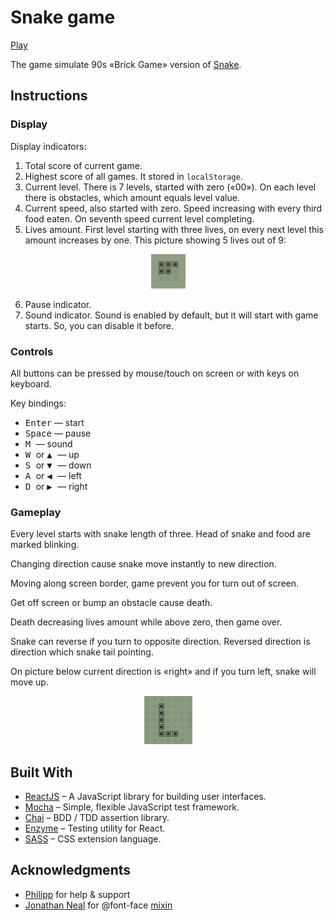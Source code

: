 # Snake game

[Play](https://whtalx.github.io/react-snek/)

The game simulate 90s «Brick Game» version of [Snake](https://en.wikipedia.org/wiki/Snake_(video_game_genre)).

## Instructions

### Display

Display indicators:
1) Total score of current game.
2) Highest score of all games. It stored in `localStorage`.
3) Current level. There is 7 levels, started with zero («00»). On each level there is obstacles, which amount equals level value.
4) Current speed, also started with zero. Speed increasing with every third food eaten. On seventh speed current level completing.
5) Lives amount. First level starting with three lives, on every next level this amount increases by one. This picture showing 5 lives out of 9:
<div align="center"><img src="./images/lives.png" /></div>

6) Pause indicator.
7) Sound indicator. Sound is enabled by default, but it will start with game starts. So, you can disable it before.

### Controls

All buttons can be pressed by mouse/touch on screen or with keys on keyboard.

Key bindings:
* <kbd>Enter</kbd> — start
* <kbd>Space</kbd> — pause
* <kbd> M </kbd> — sound
* <kbd> W </kbd> or <kbd> ▲ </kbd> — up
* <kbd> S </kbd> or <kbd> ▼ </kbd> — down
* <kbd> A </kbd> or <kbd> ◀ </kbd> — left
* <kbd> D </kbd> or <kbd> ▶ </kbd> — right

### Gameplay

Every level starts with snake length of three. Head of snake and food are marked blinking.

Changing direction cause snake move instantly to new direction.

Moving along screen border, game prevent you for turn out of screen.

Get off screen or bump an obstacle cause death.

Death decreasing lives amount while above zero, then game over.

Snake can reverse if you turn to opposite direction. Reversed direction is direction which snake tail pointing. 

On picture below current direction is «right» and if you turn left, snake will move up.
<div align="center"><img src="./images/reverse.png" /></div>

## Built With

* [ReactJS](https://reactjs.org/) – A JavaScript library for building user interfaces.
* [Mocha](https://mochajs.org/) – Simple, flexible JavaScript test framework.
* [Chai](https://www.chaijs.com/) – BDD / TDD assertion library.
* [Enzyme](https://airbnb.io/enzyme/) – Testing utility for React.
* [SASS](https://sass-lang.com/) – CSS extension language.

## Acknowledgments

* [Philipp](https://github.com/psr1919plus21) for help & support
* [Jonathan Neal](https://gist.github.com/jonathantneal) for @font-face [mixin](https://gist.github.com/jonathantneal/d0460e5c2d5d7f9bc5e6)
